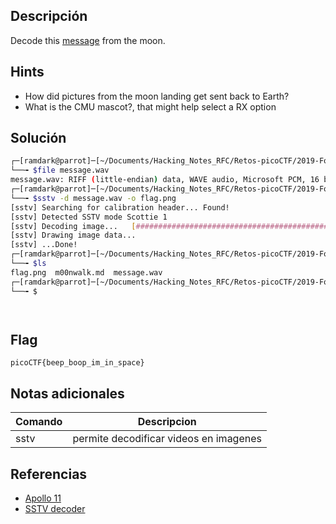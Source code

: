 ## Descripción
Decode this [message](https://jupiter.challenges.picoctf.org/static/d6fcea5e3c6433680ea4f914e24fab61/message.wav) from the moon.

## Hints
+ How did pictures from the moon landing get sent back to Earth?
+ What is the CMU mascot?, that might help select a RX option


## Solución
``` bash
┌─[ramdark@parrot]─[~/Documents/Hacking_Notes_RFC/Retos-picoCTF/2019-Forensic/06-m00nwalk]
└──╼ $file message.wav 
message.wav: RIFF (little-endian) data, WAVE audio, Microsoft PCM, 16 bit, mono 48000 Hz
┌─[ramdark@parrot]─[~/Documents/Hacking_Notes_RFC/Retos-picoCTF/2019-Forensic/06-m00nwalk]
└──╼ $sstv -d message.wav -o flag.png
[sstv] Searching for calibration header... Found!    
[sstv] Detected SSTV mode Scottie 1
[sstv] Decoding image...   [##############################################] 100%
[sstv] Drawing image data...
[sstv] ...Done!
┌─[ramdark@parrot]─[~/Documents/Hacking_Notes_RFC/Retos-picoCTF/2019-Forensic/06-m00nwalk]
└──╼ $ls
flag.png  m00nwalk.md  message.wav
┌─[ramdark@parrot]─[~/Documents/Hacking_Notes_RFC/Retos-picoCTF/2019-Forensic/06-m00nwalk]
└──╼ $




```


## Flag

``` picoCTF{beep_boop_im_in_space} ```


## Notas adicionales

|Comando | Descripcion |
|------------ | ------------|
| sstv | permite decodificar videos en imagenes|



## Referencias
+ [Apollo 11](https://en.wikipedia.org/wiki/Apollo_11_missing_tapes)
+ [SSTV decoder](https://github.com/colaclanth/sstv)